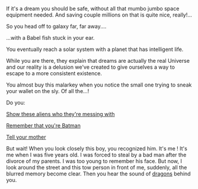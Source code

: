 If it's a dream you should be safe, without all that
mumbo jumbo space equipment needed. And saving couple
millions on that is quite nice, really!...

So you head off to galaxy far, far away....

...with a Babel fish stuck in your ear.

You eventually reach a solar system with a planet that has intelligent life.

While you are there, they explain that dreams are actually the real Universe 
and our reality is a delusion we've created to give ourselves a way to escape
to a more consistent existence.

You almost buy this malarkey when you notice the small one trying to sneak
your wallet on the sly. Of all the...!

Do you:

[Show these aliens who they're messing with](../../../appear-on-falkors-back/falkor.md)

[Remember that you're Batman](../../../I'm-batman/batman.md)

[Tell your mother](../../../tell-mother/tell-mother.md)


But wait! When you look closely this boy, you recognized him. It's me ! It's me when I was five years old. 
I was forced to steal by a bad man after the divorce of my parents. I was too young to remember his face. But now, 
I look around the street and this tow person in front of me, suddenly, all the blurred memory become clear. Then you hear the sound of [dragons](english\dragons\fire-everywhere.md) behind you.     